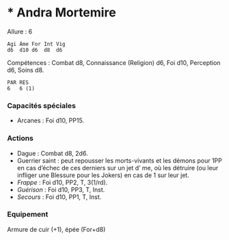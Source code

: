 # * Andra Mortemire

Allure : 6

	Agi	Âme	For	Int	Vig
	d6	d10	d6	d8	d6

Compétences : Combat d8, Connaissance (Religion) d6, Foi d10, Perception d6, Soins d8.

	PAR	RES
	6	6 (1)

### Capacités spéciales
- Arcanes : Foi d10, PP15.

### Actions
- Dague : Combat d8, 2d6.
- Guerrier saint : peut repousser les morts-vivants et les démons pour 1PP en cas d’échec de ces derniers sur un jet d’ me, où les détruire (ou leur infliger une Blessure pour les Jokers) en cas de 1 sur leur jet.
- _Frappe_ : Foi d10, PP2, T, 3(1/rd).
- _Guérison_ : Foi d10, PP3, T, Inst.
- _Secours_ : Foi d10, PP1, T, Inst.

### Equipement
Armure de cuir (+1), épée (For+d8)

